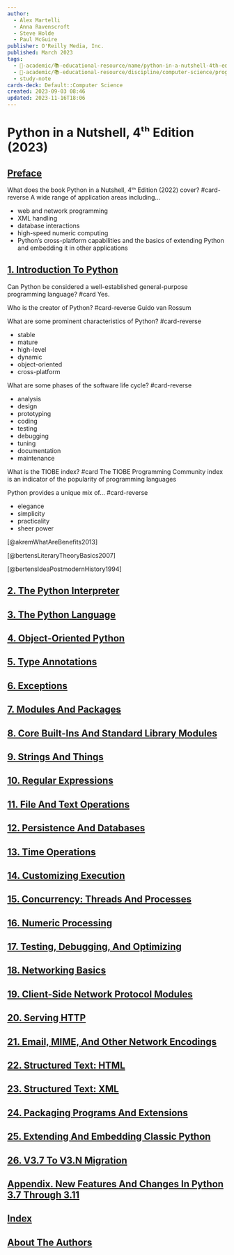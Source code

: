 ```yaml
---
author:
  - Alex Martelli
  - Anna Ravenscroft
  - Steve Holde
  - Paul McGuire
publisher: O'Reilly Media, Inc.
published: March 2023
tags:
  - 🔴-academic/📚-educational-resource/name/python-in-a-nutshell-4th-edition-2023
  - 🔴-academic/📚-educational-resource/discipline/computer-science/programming-language/python
  - study-note
cards-deck: Default::Computer Science
created: 2023-09-03 08:46
updated: 2023-11-16T18:06
---
```


# Python in a Nutshell, 4ᵗʰ Edition (2023)

## [Preface](https://learning.oreilly.com/library/view/python-in-a/9781098113544/preface01.html)

What does the book Python in a Nutshell, 4ᵗʰ Edition (2022) cover? #card-reverse 
A wide range of application areas including…
- web and network programming
- XML handling
- database interactions
- high-speed numeric computing
- Python’s cross-platform capabilities and the basics of extending Python and embedding it in other applications




## [1. Introduction To Python](https://learning.oreilly.com/library/view/python-in-a/9781098113544/ch01.html)

Can Python be considered a well-established general-purpose programming language? #card 
Yes.



Who is the creator of Python? #card-reverse 
Guido van Rossum



What are some prominent characteristics of Python? #card-reverse 
- stable
- mature
- high-level
- dynamic
- object-oriented
- cross-platform



What are some phases of the software life cycle? #card-reverse 
- analysis
- design
- prototyping
- coding
- testing
- debugging
- tuning
- documentation
- maintenance



What is the TIOBE index? #card 
The TIOBE Programming Community index is an indicator of the popularity of programming languages



Python provides a unique mix of… #card-reverse 
- elegance
- simplicity
- practicality
- sheer power

[@akremWhatAreBenefits2013]

[@bertensLiteraryTheoryBasics2007]

[@bertensIdeaPostmodernHistory1994]


## [2. The Python Interpreter](https://learning.oreilly.com/library/view/python-in-a/9781098113544/ch02.html)
  

## [3. The Python Language](https://learning.oreilly.com/library/view/python-in-a/9781098113544/ch03.html)
  

## [4. Object-Oriented Python](https://learning.oreilly.com/library/view/python-in-a/9781098113544/ch04.html)
  

## [5. Type Annotations](https://learning.oreilly.com/library/view/python-in-a/9781098113544/ch05.html)
  

## [6. Exceptions](https://learning.oreilly.com/library/view/python-in-a/9781098113544/ch06.html)
  

## [7. Modules And Packages](https://learning.oreilly.com/library/view/python-in-a/9781098113544/ch07.html)
  

## [8. Core Built-Ins And Standard Library Modules](https://learning.oreilly.com/library/view/python-in-a/9781098113544/ch08.html)
  

## [9. Strings And Things](https://learning.oreilly.com/library/view/python-in-a/9781098113544/ch09.html)
  

## [10. Regular Expressions](https://learning.oreilly.com/library/view/python-in-a/9781098113544/ch10.html)
  

## [11. File And Text Operations](https://learning.oreilly.com/library/view/python-in-a/9781098113544/ch11.html)
  

## [12. Persistence And Databases](https://learning.oreilly.com/library/view/python-in-a/9781098113544/ch12.html)
  

## [13. Time Operations](https://learning.oreilly.com/library/view/python-in-a/9781098113544/ch13.html)
  

## [14. Customizing Execution](https://learning.oreilly.com/library/view/python-in-a/9781098113544/ch14.html)
  

## [15. Concurrency: Threads And Processes](https://learning.oreilly.com/library/view/python-in-a/9781098113544/ch15.html)
  

## [16. Numeric Processing](https://learning.oreilly.com/library/view/python-in-a/9781098113544/ch16.html)
  

## [17. Testing, Debugging, And Optimizing](https://learning.oreilly.com/library/view/python-in-a/9781098113544/ch17.html)
  

## [18. Networking Basics](https://learning.oreilly.com/library/view/python-in-a/9781098113544/ch18.html)
  

## [19. Client-Side Network Protocol Modules](https://learning.oreilly.com/library/view/python-in-a/9781098113544/ch19.html)
  

## [20. Serving HTTP](https://learning.oreilly.com/library/view/python-in-a/9781098113544/ch20.html)
  

## [21. Email, MIME, And Other Network Encodings](https://learning.oreilly.com/library/view/python-in-a/9781098113544/ch21.html)
  

## [22. Structured Text: HTML](https://learning.oreilly.com/library/view/python-in-a/9781098113544/ch22.html)
  

## [23. Structured Text: XML](https://learning.oreilly.com/library/view/python-in-a/9781098113544/ch23.html)
  

## [24. Packaging Programs And Extensions](https://learning.oreilly.com/library/view/python-in-a/9781098113544/ch24.html)
  

## [25. Extending And Embedding Classic Python](https://learning.oreilly.com/library/view/python-in-a/9781098113544/ch25.html)
  

## [26. V3.7 To V3.N Migration](https://learning.oreilly.com/library/view/python-in-a/9781098113544/ch26.html)
  

## [Appendix. New Features And Changes In Python 3.7 Through 3.11](https://learning.oreilly.com/library/view/python-in-a/9781098113544/app01.html)
  

## [Index](https://learning.oreilly.com/library/view/python-in-a/9781098113544/ix01.html)
  

## [About The Authors](https://learning.oreilly.com/library/view/python-in-a/9781098113544/colophon01.html)



